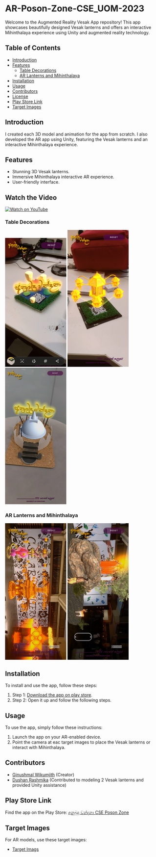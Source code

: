 # AR-Poson-Zone-CSE_UOM-2023

Welcome to the Augmented Reality Vesak App repository! This app showcases beautifully designed Vesak lanterns and offers an interactive Mihinthalaya experience using Unity and augmented reality technology.

## Table of Contents
- [Introduction](#introduction)
- [Features](#features)
  - [Table Decorations](#table-decorations)
  - [AR Lanterns and Mihinthalaya](#ar-lanterns-and-mihinthalaya)
- [Installation](#installation)
- [Usage](#usage)
- [Contributors](#contributors)
- [License](#license)
- [Play Store Link](#play-store-link)
- [Target Images](#target-images)

## Introduction

I created each 3D model and animation for the app from scratch. I also developed the AR app using Unity, featuring the Vesak lanterns and an interactive Mihinthalaya experience.

## Features

- Stunning 3D Vesak lanterns.
- Immersive Mihinthalaya interactive AR experience.
- User-friendly interface.
  
## Watch the Video

[![Watch on YouTube](https://i.ytimg.com/vi/WTxun9uslpw/maxresdefault.jpg)](https://youtube.com/shorts/WTxun9uslpw)



### Table Decorations

<img src="https://github.com/Ginushmal/AR-Poson-Zone-CSE_UOM-2023/blob/bc600a470d0e431f2671a6b58c71ab1ebd5be2bf/Samples/Screenshot_20230605_221343_AR-Poson%20CSE.jpg" width="200" /> <img src="https://github.com/Ginushmal/AR-Poson-Zone-CSE_UOM-2023/blob/bc600a470d0e431f2671a6b58c71ab1ebd5be2bf/Samples/Screenshot_20230605_221352_AR-Poson%20CSE.jpg" width="200" /> <img src="https://github.com/Ginushmal/AR-Poson-Zone-CSE_UOM-2023/blob/5eca5e609f7395a3a3857beb20adbe7c63c68de4/Samples/VideoCapture_20230927-104801.jpg" width="200" />


### AR Lanterns and Mihinthalaya

<img src="https://github.com/Ginushmal/AR-Poson-Zone-CSE_UOM-2023/blob/5eca5e609f7395a3a3857beb20adbe7c63c68de4/Samples/Screen_Recording_20230606_184912_AR-Poson%20CSE.mp4_20230927_192359.525.jpg" width="200" /> <img src="https://github.com/Ginushmal/AR-Poson-Zone-CSE_UOM-2023/blob/5eca5e609f7395a3a3857beb20adbe7c63c68de4/Samples/Screen_Recording_20230606_185224_AR-Poson%20CSE.mp4_20230927_192450.986.jpg" width="200" />


## Installation

To install and use the app, follow these steps:

1. Step 1: [Download the app on play store](https://play.google.com/store/apps/details?id=com.CSE20.ARPosonCSE&pli=1).
2. Step 2: Open it up and follow the following steps.

## Usage

To use the app, simply follow these instructions:

1. Launch the app on your AR-enabled device.
2. Point the camera at eac target images to place the Vesak lanterns or interact with Mihinthalaya.

## Contributors

- [Ginushmal Wikumjith](https://github.com/Ginushmal) (Creator)
- [Dushan Rashmika](https://github.com/RashmikaDushan/RashmikaDushan) (Contributed to modeling 2 Vesak lanterns and provided Unity assistance)


## Play Store Link

Find the app on the Play Store: [අනුබුදු වන්දනා CSE Poson Zone](https://play.google.com/store/apps/details?id=com.CSE20.ARPosonCSE&pli=1)

## Target Images

For AR models, use these target images:

- [Target Imags](https://github.com/Ginushmal/AR-Poson-Zone-CSE_UOM-2023/tree/5eca5e609f7395a3a3857beb20adbe7c63c68de4/target%20images)
